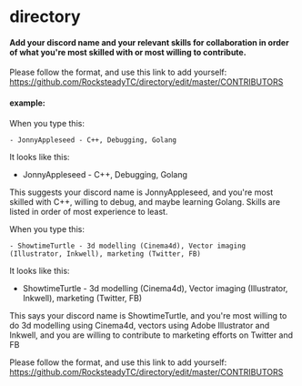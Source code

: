 # directory
#### Add your discord name and your relevant skills for collaboration in order of what you're most skilled with or most willing to contribute.

Please follow the format, and use this link to add yourself: https://github.com/RocksteadyTC/directory/edit/master/CONTRIBUTORS



#### example: 

When you type this:

`- JonnyAppleseed - C++, Debugging, Golang `

It looks like this:

- JonnyAppleseed - C++, Debugging, Golang


This suggests your discord name is JonnyAppleseed, and you're most skilled with C++, willing to debug, and maybe learning Golang. Skills are listed in order of most experience to least.



When you type this:

`- ShowtimeTurtle - 3d modelling (Cinema4d), Vector imaging (Illustrator, Inkwell), marketing (Twitter, FB)`

It looks like this:

- ShowtimeTurtle - 3d modelling (Cinema4d), Vector imaging (Illustrator, Inkwell), marketing (Twitter, FB)


This says your discord name is ShowtimeTurtle, and you're most willing to do 3d modelling using Cinema4d, vectors using Adobe Illustrator and Inkwell, and you are willing to contribute to marketing efforts on Twitter and FB


Please follow the format, and use this link to add yourself: https://github.com/RocksteadyTC/directory/edit/master/CONTRIBUTORS

